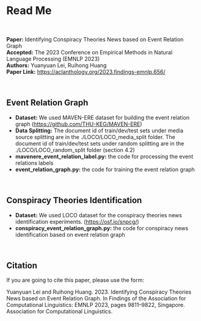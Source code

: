 # Read Me

<br/>

**Paper:** Identifying Conspiracy Theories News based on Event Relation Graph<br/>
**Accepted:** The 2023 Conference on Empirical Methods in Natural Language Processing (EMNLP 2023)<br/>
**Authors:** Yuanyuan Lei, Ruihong Huang<br/>
**Paper Link:** https://aclanthology.org/2023.findings-emnlp.656/

<br/>

## Event Relation Graph
* **Dataset:** We used MAVEN-ERE dataset for building the event relation graph (https://github.com/THU-KEG/MAVEN-ERE)<br/>
* **Data Splitting:** The document id of train/dev/test sets under media source splitting are in the ./LOCO/LOCO_media_split folder. The document id of train/dev/test sets under random splitting are in the ./LOCO/LOCO_random_split folder (section 4.2)<br/>
* **mavenere_event_relation_label.py:** the code for processing the event relations labels<br/>
* **event_relation_graph.py:** the code for training the event relation graph

<br/>

## Conspiracy Theories Identification
* **Dataset:** We used LOCO dataset for the conspiracy theories news identification experiments. (https://osf.io/snpcg/)<br/>
* **conspiracy_event_relation_graph.py:** the code for conspiracy news identification based on event relation graph

<br/>

## Citation

If you are going to cite this paper, please use the form:

Yuanyuan Lei and Ruihong Huang. 2023. Identifying Conspiracy Theories News based on Event Relation Graph. In Findings of the Association for Computational Linguistics: EMNLP 2023, pages 9811–9822, Singapore. Association for Computational Linguistics.

<br/>



